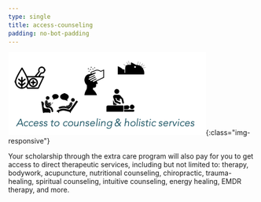 ```yaml
---
type: single
title: access-counseling
padding: no-bot-padding
---
```


![Access to Counseling](/assets/images/access-counseling.png){:class="img-responsive"}

Your scholarship through the extra care program will also pay for you to get access to direct therapeutic services, including but not limited to: therapy, bodywork, acupuncture, nutritional counseling, chiropractic, trauma-healing, spiritual counseling, intuitive counseling, energy healing, EMDR therapy, and more.